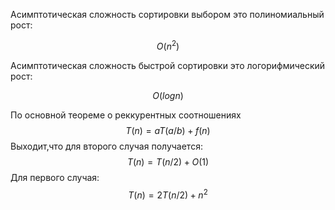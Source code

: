 Асимптотическая сложность сортировки выбором это полиномиальный рост:

$$
O(n^2)
$$

Асимптотическая сложность быстрой сортировки это логорифмический рост:

$$
O(log{}{n})
$$

По основной теореме о реккурентных соотношениях
$$
T(n) = {a}{}T(a/b) + f(n)
$$
Выходит,что для второго случая получается:
$$
T(n) = T(n/2) + O(1) 
$$
Для первого случая:
$$
T(n) = {2}{}T(n/2) + n^2
$$
